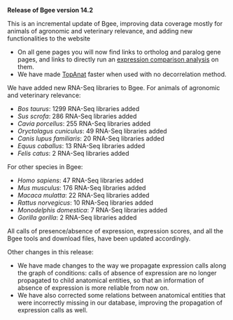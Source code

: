 **Release of Bgee version 14.2**

This is an incremental update of Bgee, improving data coverage
mostly for animals of agronomic and veterinary relevance, and adding
new functionalities to the website

* On all gene pages you will now find links to ortholog and paralog
    gene pages, and links to directly run an [expression comparison analysis](https://bgee.org/bgee14_2/?page=expression_comparison) on them.
* We have made [TopAnat](https://bgee.org/bgee14_2/?page=top_anat#/) faster when used with no decorrelation method.

We have added new RNA-Seq libraries to Bgee. For animals of agronomic and veterinary relevance:
* *Bos taurus*: 1299 RNA-Seq libraries added
* *Sus scrofa*: 286 RNA-Seq libraries added
* *Cavia porcellus*: 255 RNA-Seq libraries added
* *Oryctolagus cuniculus*: 49 RNA-Seq libraries added
* *Canis lupus familiaris*: 20 RNA-Seq libraries added
* *Equus caballus*: 13 RNA-Seq libraries added
* *Felis catus*: 2 RNA-Seq libraries added


For other species in Bgee: 

* *Homo sapiens*: 47 RNA-Seq libraries added
* *Mus musculus*: 176 RNA-Seq libraries added
* *Macaca mulatta*: 22 RNA-Seq libraries added
* *Rattus norvegicus*: 10 RNA-Seq libraries added
* *Monodelphis domestica*: 7 RNA-Seq libraries added
* *Gorilla gorilla*: 2 RNA-Seq libraries added

All calls of presence/absence of expression, expression scores, and
all the Bgee tools and download files, have been updated
accordingly.

Other changes in this release: 
* We have made changes to the way we propagate expression calls
  along the graph of conditions: calls of absence of expression are
  no longer propagated to child anatomical entities, so that an
  information of absence of expression is more reliable from now on.
* We have also corrected some relations between anatomical entities
  that were incorrectly missing in our database, improving the
  propagation of expression calls as well.

